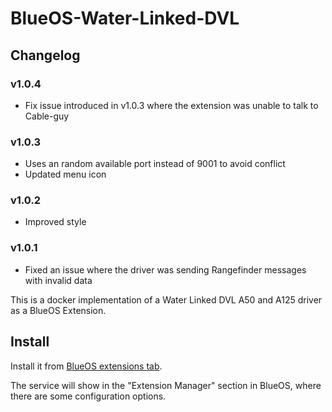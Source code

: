 # BlueOS-Water-Linked-DVL

## Changelog

### v1.0.4
 - Fix issue introduced in v1.0.3 where the extension was unable to talk to Cable-guy

### v1.0.3
 - Uses an random available port instead of 9001 to avoid conflict
 - Updated menu icon

### v1.0.2
 - Improved style

### v1.0.1
 - Fixed an issue where the driver was sending Rangefinder messages with invalid data

This is a docker implementation of a Water Linked DVL A50 and A125 driver as a BlueOS Extension.

## Install

Install it from [BlueOS extensions tab](https://docs.bluerobotics.com/ardusub-zola/software/onboard/BlueOS-1.1/extensions/).

The service will show in the "Extension Manager" section in BlueOS, where there are some configuration options.
